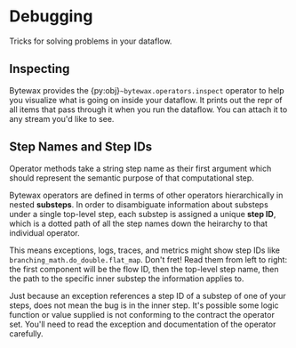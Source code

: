 # Debugging

Tricks for solving problems in your dataflow.

## Inspecting

Bytewax provides the {py:obj}`~bytewax.operators.inspect` operator to
help you visualize what is going on inside your dataflow. It prints
out the repr of all items that pass through it when you run the
dataflow. You can attach it to any stream you'd like to see.

## Step Names and Step IDs

Operator methods take a string step name as their first argument which
should represent the semantic purpose of that computational step.

Bytewax operators are defined in terms of other operators
hierarchically in nested **substeps**. In order to disambiguate
information about substeps under a single top-level step, each substep
is assigned a unique **step ID**, which is a dotted path of all the
step names down the heirarchy to that individual operator.

This means exceptions, logs, traces, and metrics might show step IDs
like `branching_math.do_double.flat_map`. Don't fret! Read them from
left to right: the first component will be the flow ID, then the
top-level step name, then the path to the specific inner substep the
information applies to.

Just because an exception references a step ID of a substep of one of
your steps, does not mean the bug is in the inner step. It's possible
some logic function or value supplied is not conforming to the
contract the operator set. You'll need to read the exception and
documentation of the operator carefully.
